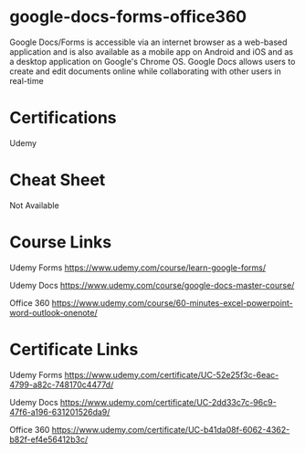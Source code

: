 # google-docs-forms-office360

Google Docs/Forms is accessible via an internet browser as a web-based application and is also available as a mobile app on Android and iOS and as a desktop application on Google's Chrome OS. Google Docs allows users to create and edit documents online while collaborating with other users in real-time
# Certifications

Udemy

# Cheat Sheet
Not
Available

# Course Links

Udemy Forms
https://www.udemy.com/course/learn-google-forms/




Udemy Docs
https://www.udemy.com/course/google-docs-master-course/


Office 360
https://www.udemy.com/course/60-minutes-excel-powerpoint-word-outlook-onenote/
# Certificate Links

Udemy Forms
https://www.udemy.com/certificate/UC-52e25f3c-6eac-4799-a82c-748170c4477d/




Udemy Docs
https://www.udemy.com/certificate/UC-2dd33c7c-96c9-47f6-a196-631201526da9/




Office 360
https://www.udemy.com/certificate/UC-b41da08f-6062-4362-b82f-ef4e56412b3c/
